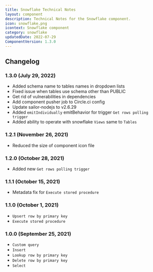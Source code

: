 ```yaml
---
title: Snowflake Technical Notes
layout: component
description: Technical Notes for the Snowflake component.
icon: snowflake.png
icontext: Snowflake component
category: snowflake
updatedDate: 2022-07-29
ComponentVersion: 1.3.0
---
```


## Changelog

### 1.3.0 (July 29, 2022)

* Added schema name to tables names in dropdown lists
* Fixed issue when tables use schema other than PUBLIC
* Get rid of vulnerabilities in dependencies
* Add component pusher job to Circle.ci config
* Update sailor-nodejs to v2.6.29
* Added `emitIndividually` emitBehavior for trigger `Get rows polling trigger`
* Added ability to operate with snowflake `Views` same to `Tables`

### 1.2.1 (November 26, 2021)

* Reduced the size of component icon file

### 1.2.0 (October 28, 2021)

* Added new `Get rows polling trigger`

### 1.1.1 (October 15, 2021)

* Metadata fix for `Execute stored procedure`

### 1.1.0 (October 1, 2021)

- `Upsert row by primary key`
- `Execute stored procedure`

### 1.0.0 (September 25, 2021)

- `Custom query`
- `Insert`
- `Lookup row by primary key`
- `Delete row by primary key`
- `Select`
